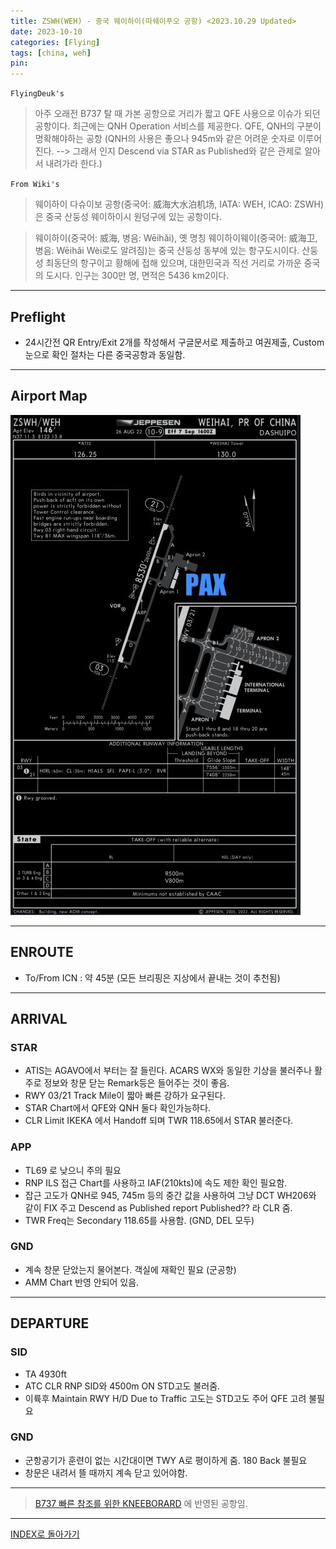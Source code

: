 ```yaml
---
title: ZSWH(WEH) - 중국 웨이하이(따쉐이푸오 공항) <2023.10.29 Updated>
date: 2023-10-10
categories: [Flying]
tags: [china, weh]
pin:
---
```


`FlyingDeuk's`
> 아주 오래전 B737 탈 때 가본 공항으로 거리가 짧고 QFE 사용으로 이슈가 되던 공항이다. 최근에는 QNH Operation 서비스를 제공한다. QFE, QNH의 구분이 명확해야하는 공항 (QNH의 사용은 좋으나 945m와 같은 어려운 숫자로 이루어진다. --> 그래서 인지 Descend via STAR as Published와 같은 관제로 알아서 내려가라 한다.)


`From Wiki's`
> 웨이하이 다슈이보 공항(중국어: 威海大水泊机场, IATA: WEH, ICAO: ZSWH)은 중국 산둥성 웨이하이시 원덩구에 있는 공항이다.

> 웨이하이(중국어: 威海, 병음: Wēihǎi), 옛 명칭 웨이하이웨이(중국어: 威海卫, 병음: Wēihǎi Wèi로도 알려짐)는 중국 산둥성 동부에 있는 항구도시이다. 산둥성 최동단의 항구이고 황해에 접해 있으며, 대한민국과 직선 거리로 가까운 중국의 도시다. 인구는 300만 명, 면적은 5436 km2이다.

--------

## Preflight
- 24시간전 QR Entry/Exit 2개를 작성해서 구글문서로 제출하고 여권제출, Custom 눈으로 확인 절차는 다른 중국공항과 동일함.  

---------

## Airport Map
![weh](/img/flying/airport/weh_ap.jpg)


------------

## ENROUTE
- To/From ICN : 약 45분 (모든 브리핑은 지상에서 끝내는 것이 추천됨)

--------

## ARRIVAL
### STAR
- ATIS는 AGAVO에서 부터는 잘 들린다. ACARS WX와 동일한 기상을 불러주나 활주로 정보와 창문 닫는 Remark등은 들어주는 것이 좋음. 
- RWY 03/21 Track Mile이 짧아 빠른 강하가 요구된다. 
- STAR Chart에서 QFE와 QNH 둘다 확인가능하다. 
- CLR Limit IKEKA 에서 Handoff 되며 TWR 118.65에서 STAR 불러준다. 

### APP
- TL69 로 낮으니 주의 필요
- RNP ILS 접근 Chart를 사용하고 IAF(210kts)에 속도 제한 확인 필요함. 
- 잡근 고도가 QNH로 945, 745m 등의 중간 값을 사용하여 그냥 DCT WH206와 같이 FIX 주고 Descend as Published report Published?? 라 CLR 줌. 
- TWR Freq는 Secondary 118.65를 사용함. (GND, DEL 모두)


### GND
- 계속 창문 닫았는지 물어본다. 객실에 재확인 필요 (군공항) 
- AMM Chart 반영 안되어 있음. 

-------

## DEPARTURE
### SID
- TA 4930ft
- ATC CLR RNP SID와 4500m ON STD고도 불러줌. 
- 이륙후 Maintain RWY H/D Due to Traffic 고도는 STD고도 주어 QFE 고려 불필요


### GND
- 군항공기가 훈련이 없는 시간대이면 TWY A로 평이하게 줌. 180 Back 불필요
- 창문은 내려서 뜰 때까지 계속 닫고 있어야함. 




----

> [B737 빠른 참조를 위한 KNEEBORARD](/posts/B737-kneeboard/) 에 반영된 공항임. 

-------


[INDEX로 돌아가기](/posts/KoreaJapanChina/)
